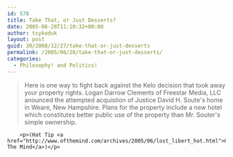```yaml
---
id: 578
title: Take That, or Just Desserts?
date: 2005-06-28T11:10:32+00:00
author: tsykoduk
layout: post
guid: 30/2008/12/27/take-that-or-just-desserts
permalink: /2005/06/28/take-that-or-just-desserts/
categories:
  - Philosophy! and Politics!
---
```

<blockquote>Here is one way to fight back against the Kelo decision that took away your property rights. Logan Darrow Clements of Freestar Media, <span class="caps">LLC</span> anounced the attempted acquistion of Justice David H. Soute's home in Weare, New Hampshire. Plans for the property include a new hotel which constitutes better public use of the property than Mr. Souter's simple ownership.</blockquote>

		<p>(Hat Tip <a href="http://www.ofthemind.com/archives/2005/06/lost_libert_hot.html">Of The Mind</a>)</p>